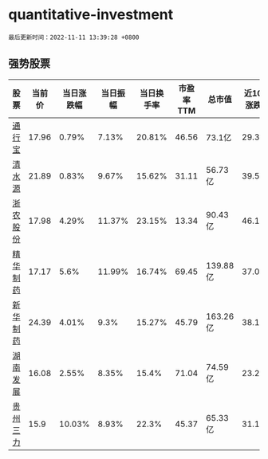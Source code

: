 # quantitative-investment

`最后更新时间：2022-11-11 13:39:28 +0800`

## 强势股票

|股票|当前价|当日涨跌幅|当日振幅|当日换手率|市盈率TTM|总市值|近10日涨跌幅|
|----|----|----|----|----|----|----|----|
|[通行宝](https://xueqiu.com/S/SZ301339)|17.96|0.79%|7.13%|20.81%|46.56|73.1亿|29.3%|
|[清水源](https://xueqiu.com/S/SZ300437)|21.89|0.83%|9.67%|15.62%|31.11|56.73亿|39.52%|
|[浙农股份](https://xueqiu.com/S/SZ002758)|17.98|4.29%|11.37%|23.15%|13.34|90.43亿|46.18%|
|[精华制药](https://xueqiu.com/S/SZ002349)|17.17|5.6%|11.99%|16.74%|69.45|139.88亿|37.03%|
|[新华制药](https://xueqiu.com/S/SZ000756)|24.39|4.01%|9.3%|15.27%|45.79|163.26亿|38.19%|
|[湖南发展](https://xueqiu.com/S/SZ000722)|16.08|2.55%|8.35%|15.4%|71.04|74.59亿|23.22%|
|[贵州三力](https://xueqiu.com/S/SH603439)|15.9|10.03%|8.93%|22.3%|45.37|65.33亿|31.19%|
